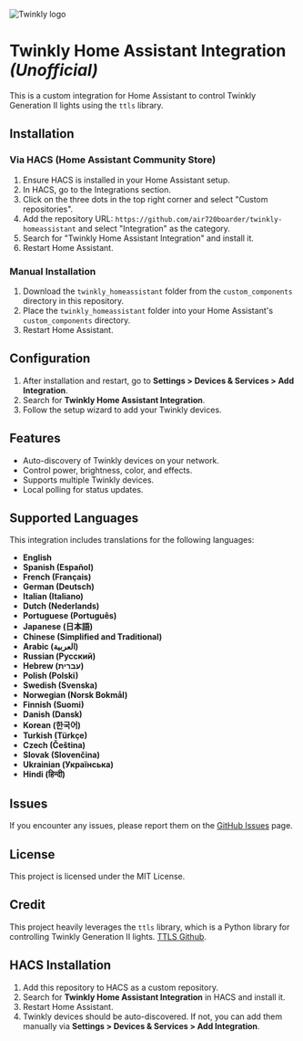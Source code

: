 ![Twinkly logo](https://mma.prnewswire.com/media/2096093/Twinkly_Logo_Logo.jpg)

# Twinkly Home Assistant Integration *(Unofficial)*

This is a custom integration for Home Assistant to control Twinkly Generation II lights using the `ttls` library.

## Installation

### Via HACS (Home Assistant Community Store)

1. Ensure HACS is installed in your Home Assistant setup.
2. In HACS, go to the Integrations section.
3. Click on the three dots in the top right corner and select "Custom repositories".
4. Add the repository URL: `https://github.com/air720boarder/twinkly-homeassistant` and select "Integration" as the category.
5. Search for "Twinkly Home Assistant Integration" and install it.
6. Restart Home Assistant.

### Manual Installation

1. Download the `twinkly_homeassistant` folder from the `custom_components` directory in this repository.
2. Place the `twinkly_homeassistant` folder into your Home Assistant's `custom_components` directory.
3. Restart Home Assistant.

## Configuration

1. After installation and restart, go to **Settings > Devices & Services > Add Integration**.
2. Search for **Twinkly Home Assistant Integration**.
3. Follow the setup wizard to add your Twinkly devices.

## Features

- Auto-discovery of Twinkly devices on your network.
- Control power, brightness, color, and effects.
- Supports multiple Twinkly devices.
- Local polling for status updates.

## Supported Languages

This integration includes translations for the following languages:

- **English**
- **Spanish (Español)**
- **French (Français)**
- **German (Deutsch)**
- **Italian (Italiano)**
- **Dutch (Nederlands)**
- **Portuguese (Português)**
- **Japanese (日本語)**
- **Chinese (Simplified and Traditional)**
- **Arabic (العربية)**
- **Russian (Русский)**
- **Hebrew (עברית)**
- **Polish (Polski)**
- **Swedish (Svenska)**
- **Norwegian (Norsk Bokmål)**
- **Finnish (Suomi)**
- **Danish (Dansk)**
- **Korean (한국어)**
- **Turkish (Türkçe)**
- **Czech (Čeština)**
- **Slovak (Slovenčina)**
- **Ukrainian (Українська)**
- **Hindi (हिन्दी)**

## Issues

If you encounter any issues, please report them on the [GitHub Issues](https://github.com/air720boarder/twinkly-homeassistant/issues) page.

## License

This project is licensed under the MIT License.

## Credit

This project heavily leverages the `ttls` library, which is a Python library for controlling Twinkly Generation II lights. [TTLS Github](https://github.com/jschlyter/ttls).

## HACS Installation

1. Add this repository to HACS as a custom repository.
2. Search for **Twinkly Home Assistant Integration** in HACS and install it.
3. Restart Home Assistant.
4. Twinkly devices should be auto-discovered. If not, you can add them manually via **Settings > Devices & Services > Add Integration**.